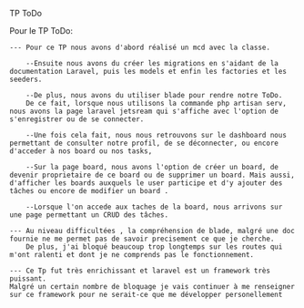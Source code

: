 TP ToDo

Pour le TP ToDo:

    --- Pour ce TP nous avons d'abord réalisé un mcd avec la classe.

        --Ensuite nous avons du créer les migrations en s'aidant de la documentation Laravel, puis les models et enfin les factories et les seeders.

        --De plus, nous avons du utiliser blade pour rendre notre ToDo. 
        De ce fait, lorsque nous utilisons la commande php artisan serv, nous avons la page laravel jetsream qui s'affiche avec l'option de s'enregistrer ou de se connecter.

        --Une fois cela fait, nous nous retrouvons sur le dashboard nous permettant de consulter notre profil, de se déconnecter, ou encore d'acceder à nos board ou nos tasks, 
        
        --Sur la page board, nous avons l'option de créer un board, de devenir proprietaire de ce board ou de supprimer un board. Mais aussi, d'afficher les boards auxquels le user participe et d'y ajouter des tâches ou encore de modifier un board .
        
        --Lorsque l'on accede aux taches de la board, nous arrivons sur une page permettant un CRUD des tâches.

    --- Au niveau difficultées , la compréhension de blade, malgré une doc fournie ne me permet pas de savoir precisement ce que je cherche. 
        De plus, j'ai bloqué beaucoup trop longtemps sur les routes qui m'ont ralenti et dont je ne comprends pas le fonctionnement. 

    --- Ce Tp fut très enrichissant et laravel est un framework très puissant.
    Malgré un certain nombre de bloquage je vais continuer à me renseigner sur ce framework pour ne serait-ce que me développer personellement 